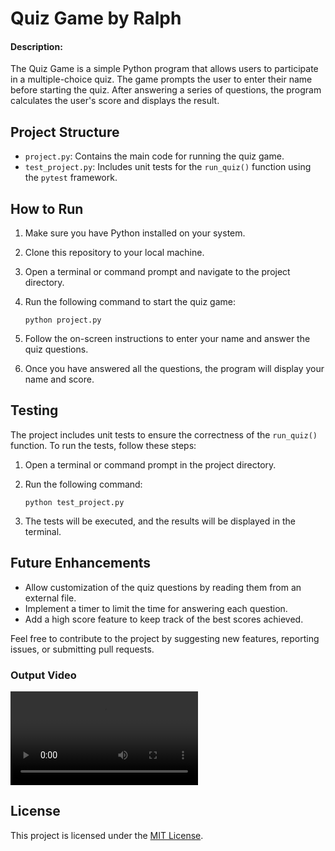 # Quiz Game by Ralph

#### Description:

The Quiz Game is a simple Python program that allows users to participate in a multiple-choice quiz. The game prompts the user to enter their name before starting the quiz. After answering a series of questions, the program calculates the user's score and displays the result.

## Project Structure

- `project.py`: Contains the main code for running the quiz game.
- `test_project.py`: Includes unit tests for the `run_quiz()` function using the `pytest` framework.

## How to Run

1. Make sure you have Python installed on your system.
2. Clone this repository to your local machine.
3. Open a terminal or command prompt and navigate to the project directory.
4. Run the following command to start the quiz game:

    ```
    python project.py

    ```

5. Follow the on-screen instructions to enter your name and answer the quiz questions.
6. Once you have answered all the questions, the program will display your name and score.

## Testing

The project includes unit tests to ensure the correctness of the `run_quiz()` function. To run the tests, follow these steps:

1. Open a terminal or command prompt in the project directory.
2. Run the following command:

    ```
    python test_project.py

    ```

3. The tests will be executed, and the results will be displayed in the terminal.

## Future Enhancements

- Allow customization of the quiz questions by reading them from an external file.
- Implement a timer to limit the time for answering each question.
- Add a high score feature to keep track of the best scores achieved.

Feel free to contribute to the project by suggesting new features, reporting issues, or submitting pull requests.


### Output Video

![Output Video](https://github.com/coder-ralph/CS50Python/blob/master/final_project/quiz_game/output_video/quizgame.mp4)

## License

This project is licensed under the [MIT License](LICENSE).

